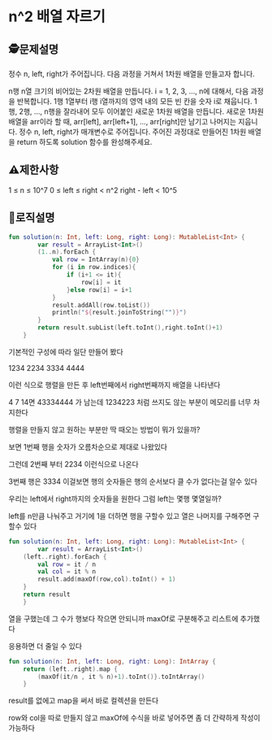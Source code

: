 n^2 배열 자르기
=
## 🕵️문제설명
정수 n, left, right가 주어집니다. 다음 과정을 거쳐서 1차원 배열을 만들고자 합니다.

n행 n열 크기의 비어있는 2차원 배열을 만듭니다.
i = 1, 2, 3, ..., n에 대해서, 다음 과정을 반복합니다.
1행 1열부터 i행 i열까지의 영역 내의 모든 빈 칸을 숫자 i로 채웁니다.
1행, 2행, ..., n행을 잘라내어 모두 이어붙인 새로운 1차원 배열을 만듭니다.
새로운 1차원 배열을 arr이라 할 때, arr[left], arr[left+1], ..., arr[right]만 남기고 나머지는 지웁니다.
정수 n, left, right가 매개변수로 주어집니다. 주어진 과정대로 만들어진 1차원 배열을 return 하도록 solution 함수를 완성해주세요.
## ⚠️제한사항

1 ≤ n ≤ 10^7
0 ≤ left ≤ right < n^2
right - left < 10^5


## 🔎로직설명
```kotlin
fun solution(n: Int, left: Long, right: Long): MutableList<Int> {
        var result = ArrayList<Int>()
        (1..n).forEach {
            val row = IntArray(n){0}
            for (i in row.indices){
                if (i+1 <= it){
                    row[i] = it
                }else row[i] = i+1
            }
            result.addAll(row.toList())
            println("${result.joinToString("")}")
        }
        return result.subList(left.toInt(),right.toInt()+1)
    }
```
기본적인 구성에 따라 일단 만들어 봤다

1234
2234
3334
4444

이런 식으로 행렬을 만든 후 left번째에서 right번째까지 배열을 나타낸다

4 7 14면 43334444 가 남는데 1234223 처럼 쓰지도 않는 부분이 메모리를 너무 차지한다

행렬을 만들지 않고 원하는 부분만 딱 때오는 방법이 뭐가 있을까?

보면 1번째 행을 숫자가 오름차순으로 제대로 나왔있다

그런데 2번째 부터 2234 이런식으로 나온다

3번째 행은 3334 이걸보면 행의 숫자들은 행의 순서보다 클 수가 없다는걸 알수 있다

우리는 left에서 right까지의 숫자들을 원한다 그럼 left는 몇행 몇열일까?

left를 n만큼 나눠주고 거기에 1을 더하면 행을 구할수 있고 열은 나머지를 구해주면 구할수 있다

```kotlin
fun solution(n: Int, left: Long, right: Long): MutableList<Int> {
        var result = ArrayList<Int>()
    (left..right).forEach {
        val row = it / n
        val col = it % n
        result.add(maxOf(row,col).toInt() + 1)
    }
    return result
    }
```
열을 구했는데 그 수가 행보다 작으면 안되니까 maxOf로 구분해주고 리스트에 추가했다

응용하면 더 줄일 수 있다

```kotlin
fun solution(n: Int, left: Long, right: Long): IntArray {
    return (left..right).map { 
        (maxOf(it/n , it % n)+1).toInt()}.toIntArray()
    }
```
result를 없에고 map을 써서 바로 컬렉션을 만든다

row와 col을 따로 만들지 않고 maxOf에 수식을 바로 넣어주면 좀 더 간략하게 작성이 가능하다
